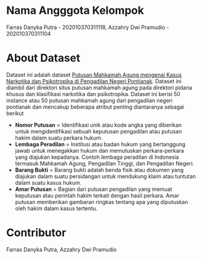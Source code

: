 # Nama Angggota Kelompok
Farras Danyka Putra  - 202010370311118, Azzahry Dwi Pramudio - 202010370311104

# About Dataset
Dataset ini adalah dataset [Putusan Mahkamah Agung mengenai Kasus Narkotika dan Psikotropika di Pengadilan Negeri Pontianak](https://github.com/farrasdny/Dataset-Narkotika_118_104/tree/main/Dataset). Dataset ini diambil dari direktori situs putusan mahkamah agung pada direktori pidana khusus dan klasifikasi narkotika dan psikotropika.  Dataset ini berisi 50 instance atau 50 putusan mahkamah agung dari pengadilan negeri pontianak dan mencakup beberapa atribut penting diantaranya sebagai berikut


* **Nomor Putusan**      =  Identifikasi unik atau kode angka yang diberikan untuk mengidentifikasi sebuah keputusan pengadilan atau putusan hakim dalam suatu perkara hukum.
* **Lembaga Peradilan**  =  Institusi atau badan hukum yang bertanggung jawab untuk menegakkan hukum dan memutuskan perkara-perkara yang diajukan kepadanya. Contoh lembaga peradilan di Indonesia termasuk Mahkamah Agung,                                Pengadilan Tinggi, dan Pengadilan Negeri.
* **Barang Bukti**       =  Barang bukti adalah benda fisik atau dokumen yang diajukan dalam suatu persidangan untuk mendukung klaim atau tuntutan dalam suatu kasus hukum.
* **Amar Putusan**       =  Bagian dari putusan pengadilan yang memuat keputusan atau perintah hakim terkait dengan hasil perkara. Amar putusan memberikan gambaran ringkas tentang apa yang diputuskan oleh hakim dalam kasus                             tertentu.

#  Contributor
Farras Danyka Putra, Azzahry Dwi Pramudio
